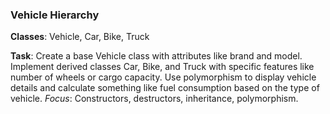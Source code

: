 ### Vehicle Hierarchy
**Classes**: Vehicle, Car, Bike, Truck

**Task**: Create a base Vehicle class with attributes like brand and model. Implement derived classes Car, Bike, and Truck with specific features like number of wheels or cargo capacity. Use polymorphism to display vehicle details and calculate something like fuel consumption based on the type of vehicle.
*Focus*: Constructors, destructors, inheritance, polymorphism.